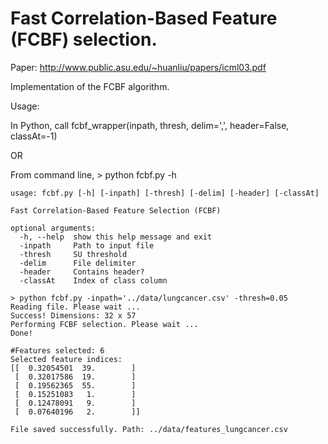 Fast Correlation-Based Feature (FCBF) selection.
====

Paper: http://www.public.asu.edu/~huanliu/papers/icml03.pdf

Implementation of the FCBF algorithm. 

Usage: 

  In Python, call fcbf_wrapper(inpath, thresh, delim=',', header=False, classAt=-1)
  
  OR
  
  From command line, 
    > python fcbf.py -h
    
    usage: fcbf.py [-h] [-inpath] [-thresh] [-delim] [-header] [-classAt]
    
    Fast Correlation-Based Feature Selection (FCBF)
    
    optional arguments:
      -h, --help  show this help message and exit
      -inpath     Path to input file
      -thresh     SU threshold
      -delim      File delimiter
      -header     Contains header?
      -classAt    Index of class column
    
    > python fcbf.py -inpath='../data/lungcancer.csv' -thresh=0.05
    Reading file. Please wait ...
    Success! Dimensions: 32 x 57
    Performing FCBF selection. Please wait ...
    Done!
    
    #Features selected: 6
    Selected feature indices:
    [[  0.32054501  39.        ]
     [  0.32017586  19.        ]
     [  0.19562365  55.        ]
     [  0.15251083   1.        ]
     [  0.12478091   9.        ]
     [  0.07640196   2.        ]]
    
    File saved successfully. Path: ../data/features_lungcancer.csv
    
